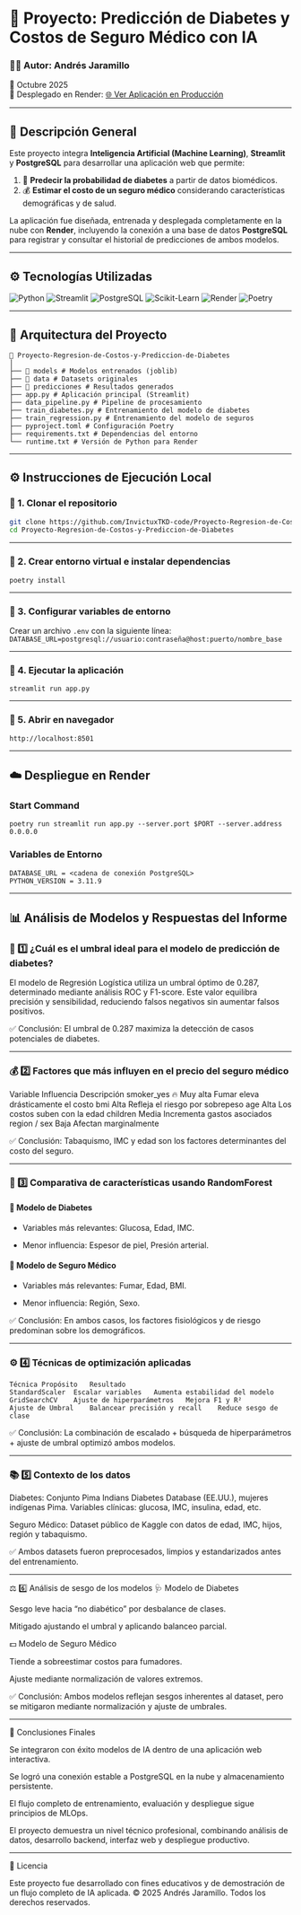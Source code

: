 # 🧠 Proyecto: Predicción de Diabetes y Costos de Seguro Médico con IA

### 👨‍💻 Autor: **Andrés Jaramillo**  
📅 Octubre 2025  
🚀 Desplegado en Render: [🌐 Ver Aplicación en Producción](https://proyecto-regresion-de-costos-y-6m7d.onrender.com)

---

## 🧩 Descripción General

Este proyecto integra **Inteligencia Artificial (Machine Learning)**, **Streamlit** y **PostgreSQL** para desarrollar una aplicación web que permite:

1. 🏥 **Predecir la probabilidad de diabetes** a partir de datos biomédicos.  
2. 💰 **Estimar el costo de un seguro médico** considerando características demográficas y de salud.

La aplicación fue diseñada, entrenada y desplegada completamente en la nube con **Render**, incluyendo la conexión a una base de datos **PostgreSQL** para registrar y consultar el historial de predicciones de ambos modelos.

---

## ⚙️ Tecnologías Utilizadas

![Python](https://img.shields.io/badge/Python-3.11-blue?logo=python)
![Streamlit](https://img.shields.io/badge/Streamlit-Web_App-red?logo=streamlit)
![PostgreSQL](https://img.shields.io/badge/PostgreSQL-Database-blue?logo=postgresql)
![Scikit-Learn](https://img.shields.io/badge/Scikit--Learn-Machine_Learning-orange?logo=scikit-learn)
![Render](https://img.shields.io/badge/Render-Deployment-black?logo=render)
![Poetry](https://img.shields.io/badge/Poetry-Dependency_Manager-purple?logo=poetry)

---

## 🧠 Arquitectura del Proyecto
```
📁 Proyecto-Regresion-de-Costos-y-Prediccion-de-Diabetes
│
├── 📂 models # Modelos entrenados (joblib)
├── 📂 data # Datasets originales
├── 📂 predicciones # Resultados generados
├── app.py # Aplicación principal (Streamlit)
├── data_pipeline.py # Pipeline de procesamiento
├── train_diabetes.py # Entrenamiento del modelo de diabetes
├── train_regression.py # Entrenamiento del modelo de seguros
├── pyproject.toml # Configuración Poetry
├── requirements.txt # Dependencias del entorno
└── runtime.txt # Versión de Python para Render
```
---

## ⚙️ Instrucciones de Ejecución Local

### 🔹 1. Clonar el repositorio
```bash
git clone https://github.com/InvictuxTKD-code/Proyecto-Regresion-de-Costos-y-Prediccion-de-Diabetes
cd Proyecto-Regresion-de-Costos-y-Prediccion-de-Diabetes
```

---

### 🔹 2. Crear entorno virtual e instalar dependencias
```
poetry install
```
---

### 🔹 3. Configurar variables de entorno
Crear un archivo ```.env``` con la siguiente línea:
```DATABASE_URL=postgresql://usuario:contraseña@host:puerto/nombre_base```

---

### 🔹 4. Ejecutar la aplicación
```streamlit run app.py```

---

### 🔹 5. Abrir en navegador
```http://localhost:8501```

---

## ☁️ Despliegue en Render
### Start Command
```
poetry run streamlit run app.py --server.port $PORT --server.address 0.0.0.0
```

### Variables de Entorno
```
DATABASE_URL = <cadena de conexión PostgreSQL>
PYTHON_VERSION = 3.11.9
```
---
## 📊 Análisis de Modelos y Respuestas del Informe
### 🧩 1️⃣ ¿Cuál es el umbral ideal para el modelo de predicción de diabetes?
El modelo de Regresión Logística utiliza un umbral óptimo de 0.287, determinado mediante análisis ROC y F1-score.
Este valor equilibra precisión y sensibilidad, reduciendo falsos negativos sin aumentar falsos positivos.

✅ Conclusión: El umbral de 0.287 maximiza la detección de casos potenciales de diabetes.

---

### 💰 2️⃣ Factores que más influyen en el precio del seguro médico
Variable	Influencia	Descripción
smoker_yes	🔥 Muy alta	Fumar eleva drásticamente el costo
bmi	Alta	Refleja el riesgo por sobrepeso
age	Alta	Los costos suben con la edad
children	Media	Incrementa gastos asociados
region / sex	Baja	Afectan marginalmente

✅ Conclusión: Tabaquismo, IMC y edad son los factores determinantes del costo del seguro.

---

### 🌲 3️⃣ Comparativa de características usando RandomForest

#### 🔹 Modelo de Diabetes
- Variables más relevantes: Glucosa, Edad, IMC.

- Menor influencia: Espesor de piel, Presión arterial.

#### 🔹 Modelo de Seguro Médico

- Variables más relevantes: Fumar, Edad, BMI.

- Menor influencia: Región, Sexo.

✅ Conclusión: En ambos casos, los factores fisiológicos y de riesgo predominan sobre los demográficos.

---

### ⚙️ 4️⃣ Técnicas de optimización aplicadas
```
Técnica	Propósito	Resultado
StandardScaler	Escalar variables	Aumenta estabilidad del modelo
GridSearchCV	Ajuste de hiperparámetros	Mejora F1 y R²
Ajuste de Umbral	Balancear precisión y recall	Reduce sesgo de clase
```
✅ Conclusión: La combinación de escalado + búsqueda de hiperparámetros + ajuste de umbral optimizó ambos modelos.

---

### 📚 5️⃣ Contexto de los datos

Diabetes: Conjunto Pima Indians Diabetes Database (EE.UU.), mujeres indígenas Pima.
Variables clínicas: glucosa, IMC, insulina, edad, etc.

Seguro Médico: Dataset público de Kaggle con datos de edad, IMC, hijos, región y tabaquismo.

✅ Ambos datasets fueron preprocesados, limpios y estandarizados antes del entrenamiento.

---

⚖️ 6️⃣ Análisis de sesgo de los modelos
🩺 Modelo de Diabetes

Sesgo leve hacia “no diabético” por desbalance de clases.

Mitigado ajustando el umbral y aplicando balanceo parcial.

💵 Modelo de Seguro Médico

Tiende a sobreestimar costos para fumadores.

Ajuste mediante normalización de valores extremos.

✅ Conclusión: Ambos modelos reflejan sesgos inherentes al dataset, pero se mitigaron mediante normalización y ajuste de umbrales.

---

🧠 Conclusiones Finales

Se integraron con éxito modelos de IA dentro de una aplicación web interactiva.

Se logró una conexión estable a PostgreSQL en la nube y almacenamiento persistente.

El flujo completo de entrenamiento, evaluación y despliegue sigue principios de MLOps.

El proyecto demuestra un nivel técnico profesional, combinando análisis de datos, desarrollo backend, interfaz web y despliegue productivo.

---

📎 Licencia

Este proyecto fue desarrollado con fines educativos y de demostración de un flujo completo de IA aplicada.
© 2025 Andrés Jaramillo. Todos los derechos reservados.


